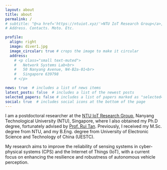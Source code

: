 ```yaml
---
layout: about
title: about
permalink: /
# subtitle: "@<a href='https://ntuiot.xyz/'>NTU IoT Research Group</a>, Network Systems Lab, 50 Nanyang Avenue, N4-B2a-01, Singapore"
# Address. Contacts. Moto. Etc.

profile:
  align: right
  image: diver1.jpg
  image_circular: true # crops the image to make it circular
  address:
    # <p class="small text-muted">
    #   Network Systems Lab<br>
    #   50 Nanyang Avenue, N4-B2a-01<br>
    #   Singapore 639798
    # </p>    

news: true  # includes a list of news items
latest_posts: false  # includes a list of the newest posts
selected_papers: false # includes a list of papers marked as "selected={true}"
social: true  # includes social icons at the bottom of the page
---
```



I am a postdoctoral researcher at the [NTU IoT Research Group](https://ntuiot.xyz/), Nanyang Technological University (NTU), Singapore, where I also obtained my Ph.D degree, fortunately advised by [Prof. Rui Tan](https://personal.ntu.edu.sg/tanrui/). Previously, I received my M.Sc. degree from NTU, and my B.Eng. degree from University of Electronic Science and Technology of China (UESTC).  

My research aims to improve the reliability of sensing systems in cyber-physical systems (CPS) and the Internet of Things (IoT), with a current focus on enhancing the resilience and robustness of autonomous vehicle perception. 


<!-- <span style="color:red">I am open to opportunities in both academia and industry.</span> -->

<!-- I am a Ph.D. student at the College of Computing and Data Science, Nanyang Technological University (NTU), Singapore. I am fortunate to be supervised by [Prof. Rui Tan](https://personal.ntu.edu.sg/tanrui/) and to work closely with [NTU IoT Research Group](https://ntuiot.xyz/). I received my M.Sc. degree from NTU, and my B.Eng. degree from University of Electronic Science and Technology of China (UESTC).  -->

<!-- My research focuses on sensing across various modalities (imagery, radio, acoustic, etc.) for cyber-physical systems (CPS) and the Internet of Things (IoT), with particular interest in robust perception for autonomous driving and location sensing in IoT. As a system builder, I enjoy getting hands-on to build real-world systems and am passionate about experiment-driven research that tackles practical challenges. -->


<!-- Write your biography here. Tell the world about yourself. Link to your favorite [subreddit](http://reddit.com). You can put a picture in, too. The code is already in, just name your picture `prof_pic.jpg` and put it in the `img/` folder.

Put your address / P.O. box / other info right below your picture. You can also disable any of these elements by editing `profile` property of the YAML header of your `_pages/about.md`. Edit `_bibliography/papers.bib` and Jekyll will render your [publications page](/al-folio/publications/) automatically.

Link to your social media connections, too. This theme is set up to use [Font Awesome icons](http://fortawesome.github.io/Font-Awesome/) and [Academicons](https://jpswalsh.github.io/academicons/), like the ones below. Add your Facebook, Twitter, LinkedIn, Google Scholar, or just disable all of them. -->
